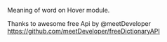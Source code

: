 Meaning of word on Hover module.

Thanks to awesome free Api by @meetDeveloper
https://github.com/meetDeveloper/freeDictionaryAPI
